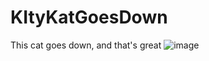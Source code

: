 # KItyKatGoesDown
This cat goes down, and that's great
![image](https://user-images.githubusercontent.com/85199436/141173536-ab4e4b5b-1b7b-4bc1-9385-947848359298.png)
